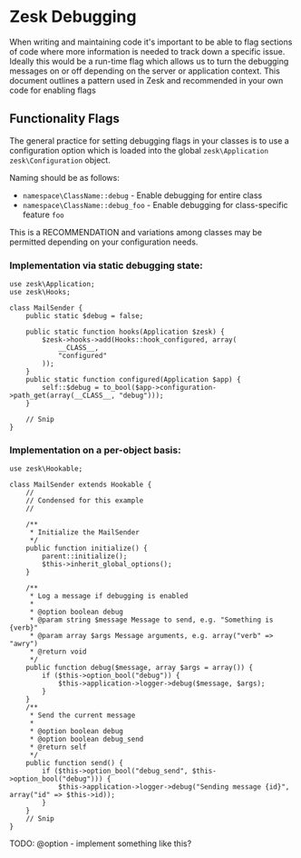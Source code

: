 # Zesk Debugging 

When writing and maintaining code it's important to be able to flag sections of code where more information is needed to track down a specific issue. Ideally this would be a run-time flag which allows us to turn the debugging messages on or off depending on the server or application context. This document outlines a pattern used in Zesk and recommended in your own code for enabling flags

## Functionality Flags

The general practice for setting debugging flags in your classes is to use a configuration option which is loaded into the global `zesk\Application` `zesk\Configuration` object.

Naming should be as follows:

- `namespace\ClassName::debug` - Enable debugging for entire class
- `namespace\ClassName::debug_foo` - Enable debugging for class-specific feature `foo`

This is a RECOMMENDATION and variations among classes may be permitted depending on your configuration needs.

### Implementation via static debugging state:

	use zesk\Application;
	use zesk\Hooks;
	
    class MailSender {
		public static $debug = false;
		
		public static function hooks(Application $zesk) {
			$zesk->hooks->add(Hooks::hook_configured, array(
				__CLASS__,
				"configured"
			));
		}
		public static function configured(Application $app) {
			self::$debug = to_bool($app->configuration->path_get(array(__CLASS__, "debug")));
		}
		
		// Snip
	}

### Implementation on a per-object basis:

	use zesk\Hookable;
	
    class MailSender extends Hookable {
		//
		// Condensed for this example
		//
		
		/**
		 * Initialize the MailSender
		 */
		public function initialize() {
			parent::initialize();
			$this->inherit_global_options();
		}
		
		/**
		 * Log a message if debugging is enabled
		 *
		 * @option boolean debug 
		 * @param string $message Message to send, e.g. "Something is {verb}"
		 * @param array $args Message arguments, e.g. array("verb" => "awry")
		 * @return void
		 */
		public function debug($message, array $args = array()) {
			if ($this->option_bool("debug")) {
				$this->application->logger->debug($message, $args);
			}
		}
		/**
		 * Send the current message
		 *
		 * @option boolean debug 
		 * @option boolean debug_send
		 * @return self
		 */
		public function send() {
			if ($this->option_bool("debug_send", $this->option_bool("debug"))) {
				$this->application->logger->debug("Sending message {id}", array("id" => $this->id));
			}
		}
		// Snip
	}

TODO: @option - implement something like this?
